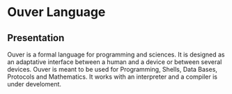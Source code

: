 # Ouver Language

## Presentation

Ouver is a formal language for programming and sciences.
It is designed as an adaptative interface between a human and a device or between several devices.
Ouver is meant to be used for Programming, Shells, Data Bases, Protocols and Mathematics.
It works with an interpreter and a compiler is under develoment.